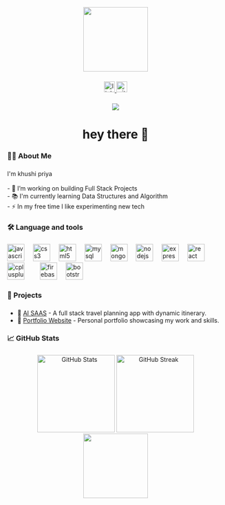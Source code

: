 <div align="center">
  <img height="150" src="https://media.giphy.com/media/M9gbBd9nbDrOTu1Mqx/giphy.gif"  />
</div>

###

<div align="center">
  <a href="https://www.linkedin.com/in/khushi-priya-32950325a" target="_blank">
  <img src="https://img.shields.io/static/v1?message=LinkedIn&logo=linkedin&label=&color=0077B5&logoColor=white&labelColor=&style=for-the-badge" height="25" alt="linkedin logo" />
</a>

  <a href="https://github.com/khushi-priya" target="_blank">
    <img src="https://img.shields.io/static/v1?message=GitHub&logo=github&label=&color=181717&logoColor=white&labelColor=&style=for-the-badge" height="25" alt="github logo" />
  </a>
</div>


###

<div align="center">
  <img src="https://visitor-badge.laobi.icu/badge?page_id=khushi-priya.khushi-priya" />
</div>


###

<h1 align="center">hey there 👋</h1>

###

<h3 align="left">👩‍💻  About Me</h3>

###

<p align="left">I'm khushi priya <br><br>- 🔭 I’m working on building Full Stack Projects<br>- 📚 I'm currently learning Data Structures and Algorithm<br>- ⚡ In my free time I like experimenting new tech</p>

###

<h3 align="left">🛠 Language and tools</h3>

###
<div align="left">
  <img src="https://cdn.jsdelivr.net/gh/devicons/devicon/icons/javascript/javascript-original.svg" height="40" alt="javascript logo" />
  <img width="12" />
  <img src="https://cdn.jsdelivr.net/gh/devicons/devicon/icons/css3/css3-original-wordmark.svg" height="40" alt="css3 logo" />
  <img width="12" />
  <img src="https://cdn.jsdelivr.net/gh/devicons/devicon/icons/html5/html5-original-wordmark.svg" height="40" alt="html5 logo" />
  <img width="12" />
  <img src="https://cdn.jsdelivr.net/gh/devicons/devicon/icons/mysql/mysql-original-wordmark.svg" height="40" alt="mysql logo" />
  <img width="12" />
  <img src="https://cdn.jsdelivr.net/gh/devicons/devicon/icons/mongodb/mongodb-original-wordmark.svg" height="40" alt="mongodb logo" />
  <img width="12" />
  <img src="https://cdn.jsdelivr.net/gh/devicons/devicon/icons/nodejs/nodejs-original-wordmark.svg" height="40" alt="nodejs logo" />
  <img width="12" />
  <img src="https://cdn.jsdelivr.net/gh/devicons/devicon/icons/express/express-original-wordmark.svg" height="40" alt="express logo" />
  <img width="12" />
  <img src="https://cdn.jsdelivr.net/gh/devicons/devicon/icons/react/react-original-wordmark.svg" height="40" alt="react logo" />
  <img width="12" />
  <img src="https://cdn.jsdelivr.net/gh/devicons/devicon/icons/cplusplus/cplusplus-original.svg" height="40" alt="cplusplus logo" />
  <img width="12" />
  <!-- Use TechIcons CDN for Tailwind -->
  <img width="12" />
  <img src="https://cdn.jsdelivr.net/gh/devicons/devicon/icons/firebase/firebase-plain-wordmark.svg" height="40" alt="firebase logo" />
  <img width="12" />
  <img src="https://cdn.jsdelivr.net/gh/devicons/devicon/icons/bootstrap/bootstrap-original-wordmark.svg" height="40" alt="bootstrap logo" />
</div>


###

<h3 align="left">🚀 Projects</h3>

###

- 🔗 [AI SAAS](https://github.com/khushi-priya/trip-planner) - A full stack travel planning app with dynamic itinerary.
- 🔗 [Portfolio Website](https://github.com/khushi-priya/portfolio) - Personal portfolio showcasing my work and skills.


###

<h3 align="left">📈 GitHub Stats</h3>

###

<div align="center">
  <img src="https://github-readme-stats.vercel.app/api?username=khushi-priya&show_icons=true&theme=radical" alt="GitHub Stats" height="180"/>
  <img src="https://github-readme-streak-stats.herokuapp.com/?user=khushi-priya&theme=radical" alt="GitHub Streak" height="180"/>
</div>

<div align="center">
  <img src="https://github-readme-stats.vercel.app/api/top-langs/?username=khushi-priya&layout=compact&theme=radical" height="150"/>
</div>

###






